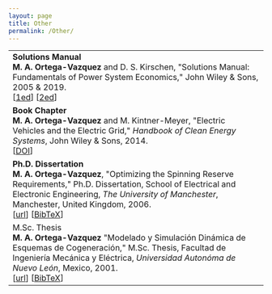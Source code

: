 ```yaml
---
layout: page
title: Other
permalink: /Other/
---
```



<table class="table table-hover">
    
<tr>
<td>
    <strong> Solutions Manual</strong> <br />
    <strong>M. A. Ortega-Vazquez</strong> and D. S. Kirschen, 
    "Solutions Manual: Fundamentals of Power System Economics," 
    John Wiley & Sons, 2005 & 2019.
    <br />
    [<a href="http://www.wiley.com//legacy/wileychi/powersystemeconomics/" target="_blank">1ed</a>]
    [<a href="http://bcs.wiley.com/he-bcs/Books?action=index&itemId=111921324X&bcsId=11264" target="_blank">2ed</a>]
    <br /> 
</td>
</tr>  
    
    
<tr>
<td>
    <strong> Book Chapter </strong> <br />
    <strong>M. A. Ortega-Vazquez</strong> and M. Kintner-Meyer, 
    "Electric Vehicles and the Electric Grid," 
    <em>Handbook of Clean Energy Systems</em>, John Wiley & Sons, 2014. 
    <br />
    [<a href="http://onlinelibrary.wiley.com/doi/10.1002/9781118991978.hces105/full" target="_blank">DOI</a>]
    <br /> 
</td>
</tr>  
    
    
<tr>
<td>
    <strong>Ph.D. Dissertation</strong> <br />
    <strong>M. A. Ortega-Vazquez</strong>, "Optimizing the Spinning Reserve Requirements," 
    Ph.D. Dissertation, School of Electrical and Electronic Engineering, 
    <em>The University of Manchester</em>, Manchester, United Kingdom, 2006.
    <br />
    [<a href="http://goo.gl/4toaAw" target="_blank">url</a>] 
    [<a href="https://drive.google.com/open?id=1zq1hrVziHJsA64K77BxfRKmrJ4jMjkLV" target="_blank">BibTeX</a>]   
    <br /> 
</td>
</tr>

    
<tr>
<td>
    <stong/>M.Sc. Thesis </strong> <br />
    <strong>M. A. Ortega-Vazquez</strong> "Modelado y Simulación Dinámica de Esquemas de Cogeneración," 
    M.Sc. Thesis, Facultad de Ingeniería Mecánica y Eléctrica, 
    <em>Universidad Autonóma de Nuevo León</em>, Mexico, 2001.
    <br />
    [<a href="https://goo.gl/K3ybOR" target="_blank">url</a>]
    [<a href="https://drive.google.com/open?id=1_Bes8eExIKUnm3iNcQKsreFu-B1JyQ5t" target="_blank">BibTeX</a>]
    <br /> 
</td>
</tr>
   
  

    
    
</table>
